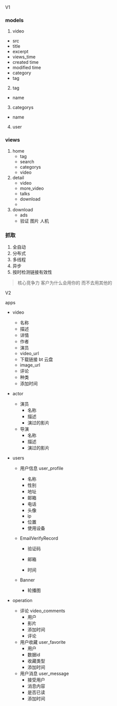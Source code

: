
V1

### models

1. video
  - src
  - title
  - excerpt
  - views_time
  - created time
  - modified time
  - category
  - tag
2. tag
  - name
3. categorys
  - name
4. user
### views
1. home
	- tag
	- search
	- categorys
	- video
2. detail
	- video
	- more_video
	- talks
	- download
	-
3. download
	- ads
	- 验证 图片 人机
### 抓取
1. 全自动
2. 分布式
3. 多线程
4. 异步
5. 按时检测链接有效性



> 核心竞争力 客户为什么会用你的 而不去用其他的

V2

apps

- video
  - 名称
  - 描述
  - 详情
  - 作者
  - 演员
  - video_url
  - 下载链接 bt 云盘
  - image_url
  - 评论
  - 种类
  - 添加时间
- actor
    - 演员
      - 名称
      - 描述
      - 演过的影片
    - 导演
      - 名称
      - 描述
      - 演过的影片
- users

  - 用户信息 user_profile
    - 名称
    - 性别
    - 地址
    - 邮箱
    - 电话
    - 头像
    - ip
    - 位置
    - 使用设备
  - EmailVerifyRecord

    - 验证码

    - 邮箱

    - 时间
  - Banner
    - 轮播图
- operation
    - 评论 video_comments
      - 用户
      - 影片
      - 添加时间
      - 评论
    - 用户收藏 user_favorite
    	- 用户
    	- 数据id
    	- 收藏类型
    	- 添加时间
    - 用户消息 user_message
    	- 接受用户
    	- 消息内容
    	- 是否已读
    	- 添加时间
